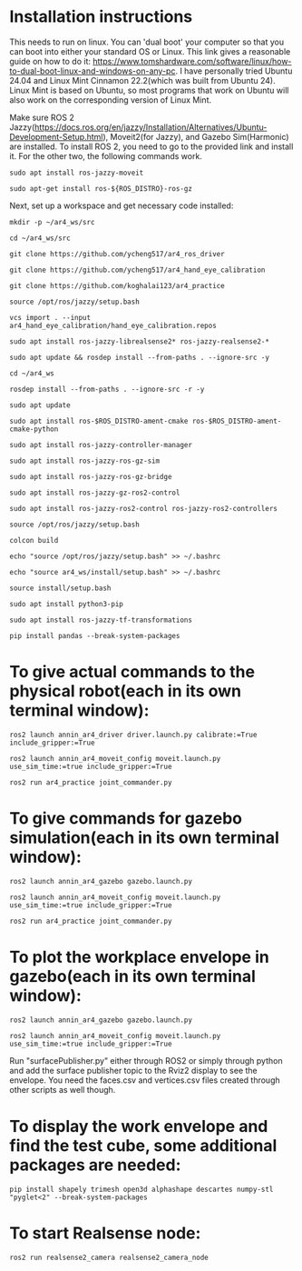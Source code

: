 # Installation instructions

This needs to run on linux. You can 'dual boot' your computer so that you can boot into either your standard OS or Linux. This link gives a reasonable guide on how to do it: https://www.tomshardware.com/software/linux/how-to-dual-boot-linux-and-windows-on-any-pc. I have personally tried Ubuntu 24.04 and Linux Mint Cinnamon 22.2(which was built from Ubuntu 24). Linux Mint is based on Ubuntu, so most programs that work on Ubuntu will also work on the corresponding version of Linux Mint.

Make sure ROS 2 Jazzy(https://docs.ros.org/en/jazzy/Installation/Alternatives/Ubuntu-Development-Setup.html), Moveit2(for Jazzy), and Gazebo Sim(Harmonic) are installed. To install ROS 2, you need to go to the provided link and install it. For the other two, the following commands work.
```
sudo apt install ros-jazzy-moveit

sudo apt-get install ros-${ROS_DISTRO}-ros-gz
```
Next, set up a workspace and get necessary code installed:
```
mkdir -p ~/ar4_ws/src

cd ~/ar4_ws/src

git clone https://github.com/ycheng517/ar4_ros_driver

git clone https://github.com/ycheng517/ar4_hand_eye_calibration

git clone https://github.com/koghalai123/ar4_practice

source /opt/ros/jazzy/setup.bash

vcs import . --input ar4_hand_eye_calibration/hand_eye_calibration.repos

sudo apt install ros-jazzy-librealsense2* ros-jazzy-realsense2-*

sudo apt update && rosdep install --from-paths . --ignore-src -y

cd ~/ar4_ws

rosdep install --from-paths . --ignore-src -r -y

sudo apt update

sudo apt install ros-$ROS_DISTRO-ament-cmake ros-$ROS_DISTRO-ament-cmake-python

sudo apt install ros-jazzy-controller-manager

sudo apt install ros-jazzy-ros-gz-sim

sudo apt install ros-jazzy-ros-gz-bridge

sudo apt install ros-jazzy-gz-ros2-control

sudo apt install ros-jazzy-ros2-control ros-jazzy-ros2-controllers

source /opt/ros/jazzy/setup.bash

colcon build

echo "source /opt/ros/jazzy/setup.bash" >> ~/.bashrc

echo "source ar4_ws/install/setup.bash" >> ~/.bashrc

source install/setup.bash

sudo apt install python3-pip

sudo apt install ros-jazzy-tf-transformations

pip install pandas --break-system-packages
```
# To give actual commands to the physical robot(each in its own terminal window): 
```
ros2 launch annin_ar4_driver driver.launch.py calibrate:=True include_gripper:=True

ros2 launch annin_ar4_moveit_config moveit.launch.py use_sim_time:=true include_gripper:=True

ros2 run ar4_practice joint_commander.py

```

# To give commands for gazebo simulation(each in its own terminal window): 
```
ros2 launch annin_ar4_gazebo gazebo.launch.py

ros2 launch annin_ar4_moveit_config moveit.launch.py use_sim_time:=true include_gripper:=True

ros2 run ar4_practice joint_commander.py
```
# To plot the workplace envelope in gazebo(each in its own terminal window): 
```
ros2 launch annin_ar4_gazebo gazebo.launch.py

ros2 launch annin_ar4_moveit_config moveit.launch.py use_sim_time:=true include_gripper:=True
```
Run "surfacePublisher.py" either through ROS2 or simply through python and add the surface publisher topic to the Rviz2 display to see the envelope. You need the faces.csv and vertices.csv files created through other scripts as well though.


# To display the work envelope and find the test cube, some additional packages are needed:
```
pip install shapely trimesh open3d alphashape descartes numpy-stl "pyglet<2" --break-system-packages
```
# To start Realsense node: 
```
ros2 run realsense2_camera realsense2_camera_node
```
